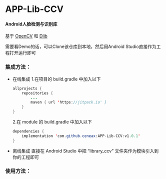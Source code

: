 # APP-Lib-CCV
#### Android人脸检测与识别库
基于 [OpenCV](https://github.com/opencv/opencv) 和 [Dlib](https://github.com/davisking/dlib)

需要看Demo的话，可以Clone该仓库到本地，然后用Android Studio直接作为工程打开运行即可

### 集成方法：

 - 在线集成 
   1.在项目的 build.gradle 中加入以下
	``` java
	allprojects {
		repositories {
			...
			maven { url 'https://jitpack.io' }
		}
	}
	```
   2.在 module 的 build.gradle 中加入以下
	``` java
	dependencies {
		implementation 'com.github.ceneax:APP-Lib-CCV:v1.0.1'
	}
	```

 - 离线集成 
   直接在 Android Studio 中把 “library_ccv” 文件夹作为模块引入到你的工程即可

### 使用方法：
